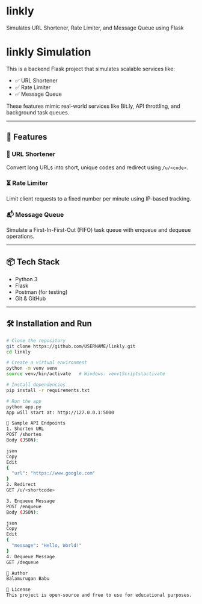 # linkly
Simulates URL Shortener, Rate Limiter, and Message Queue using Flask

# linkly Simulation

This is a backend Flask project that simulates scalable services like:

- ✅ URL Shortener
- ✅ Rate Limiter
- ✅ Message Queue

These features mimic real-world services like Bit.ly, API throttling, and background task queues.

---

## 🚀 Features

### 🔗 URL Shortener
Convert long URLs into short, unique codes and redirect using `/u/<code>`.

### ⏳ Rate Limiter
Limit client requests to a fixed number per minute using IP-based tracking.

### 📬 Message Queue
Simulate a First-In-First-Out (FIFO) task queue with enqueue and dequeue operations.

---

## 📦 Tech Stack

- Python 3
- Flask
- Postman (for testing)
- Git & GitHub

---

## 🛠️ Installation and Run

```bash
# Clone the repository
git clone https://github.com/USERNAME/linkly.git
cd linkly

# Create a virtual environment
python -m venv venv
source venv/bin/activate   # Windows: venv\Scripts\activate

# Install dependencies
pip install -r requirements.txt

# Run the app
python app.py
App will start at: http://127.0.0.1:5000

🧪 Sample API Endpoints
1. Shorten URL
POST /shorten
Body (JSON):

json
Copy
Edit
{
  "url": "https://www.google.com"
}
2. Redirect
GET /u/<shortcode>

3. Enqueue Message
POST /enqueue
Body (JSON):

json
Copy
Edit
{
  "message": "Hello, World!"
}
4. Dequeue Message
GET /dequeue

🙌 Author
Balamurugan Babu

🌟 License
This project is open-source and free to use for educational purposes.
